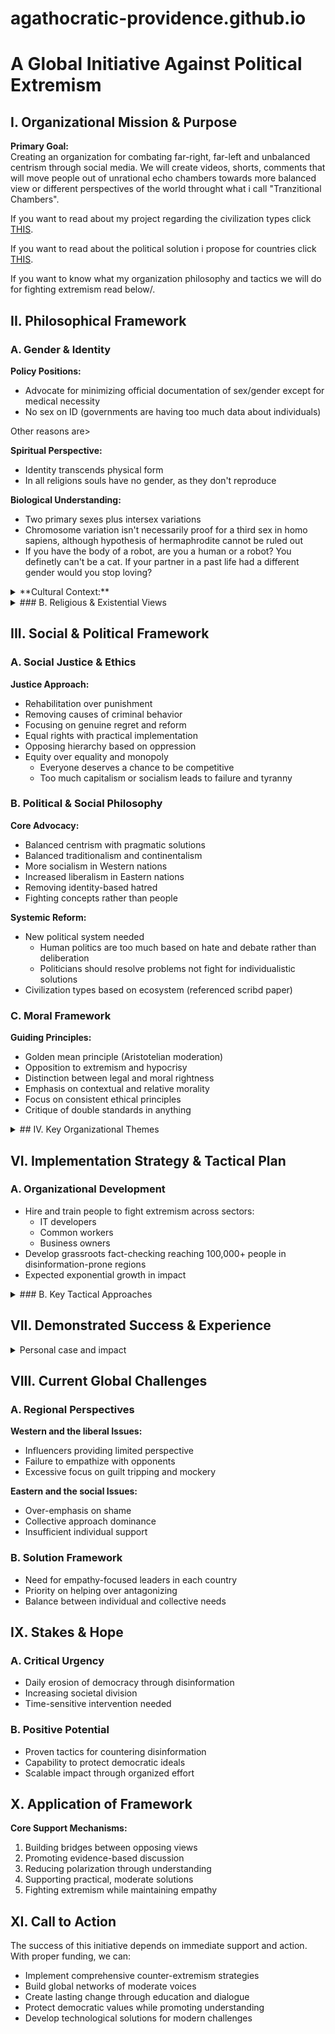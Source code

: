 # agathocratic-providence.github.io
# A Global Initiative Against Political Extremism

## I. Organizational Mission & Purpose

**Primary Goal:**  
Creating an organization for combating far-right, far-left and unbalanced centrism through social media. We will create videos, shorts, comments that will move people out of unrational echo chambers towards more balanced view or different perspectives of the world throught what i call "Tranzitional Chambers".

If you want to read about my project regarding the civilization types click [THIS](https://agathocratic-providence.github.io/echosystem.md).

If you want to read about the political solution i propose for countries click [THIS](https://agathocratic-providence.github.io/the-new-way.md).

If you want to know what my organization philosophy and tactics we will do for fighting extremism read below\/.

## II. Philosophical Framework
### A. Gender & Identity
   **Policy Positions:**  
  - Advocate for minimizing official documentation of sex/gender except for medical necessity
  - No sex on ID (governments are having too much data about individuals)

  Other reasons are>

  **Spiritual Perspective:**  
  - Identity transcends physical form
  - In all religions souls have no gender, as they don't reproduce

  **Biological Understanding:**  
  - Two primary sexes plus intersex variations
  - Chromosome variation isn't necessarily proof for a third sex in homo sapiens, although hypothesis of hermaphrodite cannot be ruled out
  - If you have the body of a robot, are you a human or a robot? You definetly can't be a cat. If your partner in a past life had a different gender would you stop loving?

<details>
  <summary>**Cultural Context:**</summary>

  - Historical evidence of multiple gender roles (not sexes)
  - Example: According to Talmud 6-8 society roles in ancient Israel at time of Jesus Christ. Also according to the Bible Matei chapter 19, Jesus was respecting eunuchs that decided to operate or were born another sex. Same thing can be said about all other religions. The only problems that arise is with homosexuals in abrahamic religions, as in the old testament of the bible and in the koran those acts are "superficialy" considered a sin. I say "superficialy" cause the opinion of the act is misunderstood, as an example, the new testament offers the second face of God(the mercifull and loving face) contrary to the old testament(the face of discipline, revenge and geolousy), Jesus interpreted the old testament, he never agreed to it, he is but a fullfilment of those scripture to which he changes the rules, he specifies in the entire new testament how he thinks about those rules, you just have to read it. The same can be said about the koran, where there are different in diverse perspectives about the act. If you read carefull all the scriptures of all religions you can comprehend that on an universal basis the act of being homosexual or transgender is neutral, neither a sin nor something to take pride in it.
  - Psychologist should help in making people understand their thought about their identity, some may want to change their gender not because of gender disphoria but because they dont love themselves, one shouldn't put his life in danger over this. Sexual education should be thought in schools or to teach parents how to educate their childrens about it, but no one should endanger someones psychic over gender identity

</details>


<details>
  <summary>### B. Religious & Existential Views</summary>

**Core Position:**  
- Agnostic yetsism - open to metaphysical reality while maintaining skepticism

**On Consciousness:**  
- Views it as an emergent property of electrical systems through a chemical system

**Death Perspective:**  
- No permanent end of soul
- Unsure base of reality birth creates room for anything to exist

**Free Will:**  
- Largely determined by causes
- Room for conscious choice with required knowledge

</details>

## III. Social & Political Framework

### A. Social Justice & Ethics

**Justice Approach:**
- Rehabilitation over punishment
- Removing causes of criminal behavior
- Focusing on genuine regret and reform
- Equal rights with practical implementation
- Opposing hierarchy based on oppression
- Equity over equality and monopoly
  - Everyone deserves a chance to be competitive
  - Too much capitalism or socialism leads to failure and tyranny

### B. Political & Social Philosophy

**Core Advocacy:**
- Balanced centrism with pragmatic solutions
- Balanced traditionalism and continentalism
- More socialism in Western nations
- Increased liberalism in Eastern nations
- Removing identity-based hatred
- Fighting concepts rather than people

**Systemic Reform:**
- New political system needed
  - Human politics are too much based on hate and debate rather than deliberation
  - Politicians should resolve problems not fight for individualistic solutions
- Civilization types based on ecosystem (referenced scribd paper)

### C. Moral Framework
**Guiding Principles:**
- Golden mean principle (Aristotelian moderation)
- Opposition to extremism and hypocrisy
- Distinction between legal and moral rightness
- Emphasis on contextual and relative morality
- Focus on consistent ethical principles
- Critique of double standards in anything

<details>
  <summary>## IV. Key Organizational Themes</summary>

### A. Balance & Moderation
- Seeking middle ground
- Avoiding extremes
- Promoting dialogue

### B. Evidence-Based Thinking
- Scientific understanding
- Historical context
- Practical solutions

### C. Reform
- Rehabilitation over punishment
- System improvement
- Pragmatic change

### D. Universal Respect
- Equal rights
- Cultural understanding
- Reduced polarization

**Global Challenges:**
- Ukraine decimated
- Palestine and Israel atrocities
- Fall of European Union and UN
- Jobs with less salaries
- Emergent autocracies
- Uncontrolled AI development

**Critical Timeline:**
- These won't happen immediately but approaching rapidly
- Any single occurrence would be devastating
- Relates to great filter in Fermi paradox
- Ignoring these while pursuing wealth/power or antagonizing success accelerates problems

</details>

## VI. Implementation Strategy & Tactical Plan
### A. Organizational Development
- Hire and train people to fight extremism across sectors:
  - IT developers
  - Common workers
  - Business owners
- Develop grassroots fact-checking reaching 100,000+ people in disinformation-prone regions
- Expected exponential growth in impact
<details>
  <summary>### B. Key Tactical Approaches</summary>

**1. Counter Disinformation with Strategic Truth Telling**
- Develop Fact-Based Narratives
- Pre-Bunking Instead of Just De-Bunking
- Real-Time Fact-Checking

**2. Create Counter-Narratives and Memetic Warfare**
- Hijack Their Tools (Meme Warfare)
- Offer Positive Identity Alternatives
- Reframe Their Framing

**3. Leverage Tech and Data**
- Deploy Bots and Algorithms as Tools for Good
- Algorithmic Pushback
- Shadow Oversaturation

**4. Build and Protect Digital Communities**
- Organize a Digital Defense Network
- Doxxing against Doxxing
- Safe Spaces for Education

**5. Platform Advocacy**
- Pressure Platforms for Transparency
- Monitor and Report

**6. Grassroots Mobilization Online**
- Crowdsourced Activism
- Viral Petitions and Hashtags

**7. Education Campaigns**
- Tech Literacy Drives
- Gamify Counter-Narratives

**8. Target Recruitment Funnels**
- Intervene at Entry Points
- Deprogram Vulnerable Individuals

**9. Traditional and Mainstream Media Utilization**
- Mass Exposure of Hidden Agendas
- Tie Them to Unpopular Outcomes

**10. Psychological Disruption Tactics**
- Confuse and Irritate
- Personal Connection Appeals

</details>

## VII. Demonstrated Success & Experience

<details>
  <summary>Personal case and impact</summary>
### A. Personal Case Study
- In a presidential election crisis.
  - Addressed individuals manipulated by far-right and far-left.
  - Mediated between divided sides
  - Achieved mind-opening results through personal interaction
- Success factors:
  - Advanced general knowledge despite young age
  - Learning from various life adversities
  - Ability to calm hatred and show new perspectives

### B. Proven Impact Methods
- Targeted social media interventions
- Reduction of extremist rhetoric
- Disinformation mitigation strategies

</details>


## VIII. Current Global Challenges

### A. Regional Perspectives
**Western and the liberal Issues:**
- Influencers providing limited perspective
- Failure to empathize with opponents
- Excessive focus on guilt tripping and mockery

**Eastern and the social Issues:**
- Over-emphasis on shame
- Collective approach dominance
- Insufficient individual support

### B. Solution Framework
- Need for empathy-focused leaders in each country
- Priority on helping over antagonizing
- Balance between individual and collective needs

## IX. Stakes & Hope

### A. Critical Urgency
- Daily erosion of democracy through disinformation
- Increasing societal division
- Time-sensitive intervention needed

### B. Positive Potential
- Proven tactics for countering disinformation
- Capability to protect democratic ideals
- Scalable impact through organized effort

## X. Application of Framework

**Core Support Mechanisms:**
1. Building bridges between opposing views
2. Promoting evidence-based discussion
3. Reducing polarization through understanding
4. Supporting practical, moderate solutions
5. Fighting extremism while maintaining empathy

## XI. Call to Action

The success of this initiative depends on immediate support and action. With proper funding, we can:
- Implement comprehensive counter-extremism strategies
- Build global networks of moderate voices
- Create lasting change through education and dialogue
- Protect democratic values while promoting understanding
- Develop technological solutions for modern challenges
